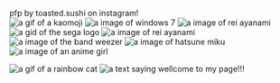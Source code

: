 pfp by toasted.sushi on instagram!    
![a gif of a kaomoji](https://external-media.spacehey.net/media/so-hMAPJC6oakMjOE5z3G-gUyrH-732atEWCcmyQiI4M=/https://images-wixmp-ed30a86b8c4ca887773594c2.wixmp.com/f/888e5b5d-b3f5-4252-ae12-7676f7a1d7bc/d1od0yj-472cbad7-2ea1-422b-bbc5-5b827e384248.gif?token=eyJ0eXAiOiJKV1QiLCJhbGciOiJIUzI1NiJ9.eyJzdWIiOiJ1cm46YXBwOjdlMGQxODg5ODIyNjQzNzNhNWYwZDQxNWVhMGQyNmUwIiwiaXNzIjoidXJuOmFwcDo3ZTBkMTg4OTgyMjY0MzczYTVmMGQ0MTVlYTBkMjZlMCIsIm9iaiI6W1t7InBhdGgiOiJcL2ZcLzg4OGU1YjVkLWIzZjUtNDI1Mi1hZTEyLTc2NzZmN2ExZDdiY1wvZDFvZDB5ai00NzJjYmFkNy0yZWExLTQyMmItYmJjNS01YjgyN2UzODQyNDguZ2lmIn1dXSwiYXVkIjpbInVybjpzZXJ2aWNlOmZpbGUuZG93bmxvYWQiXX0.YtrwjAfbEOMJSCoIyeQ8oPiA3id9-f1ZjJMEshTp0BI)
![a image of windows 7](https://external-media.spacehey.net/media/sH2vmjVruWHi4GIKZHEMGdwl3jecw-FlRFzqMKremS2M=/https://images-wixmp-ed30a86b8c4ca887773594c2.wixmp.com/f/28fb1909-cb86-4358-8ace-2ffee1c86b60/d29nol9-0021170a-670f-4b93-a05d-04af59c85486.png?token=eyJ0eXAiOiJKV1QiLCJhbGciOiJIUzI1NiJ9.eyJzdWIiOiJ1cm46YXBwOjdlMGQxODg5ODIyNjQzNzNhNWYwZDQxNWVhMGQyNmUwIiwiaXNzIjoidXJuOmFwcDo3ZTBkMTg4OTgyMjY0MzczYTVmMGQ0MTVlYTBkMjZlMCIsIm9iaiI6W1t7InBhdGgiOiJcL2ZcLzI4ZmIxOTA5LWNiODYtNDM1OC04YWNlLTJmZmVlMWM4NmI2MFwvZDI5bm9sOS0wMDIxMTcwYS02NzBmLTRiOTMtYTA1ZC0wNGFmNTljODU0ODYucG5nIn1dXSwiYXVkIjpbInVybjpzZXJ2aWNlOmZpbGUuZG93bmxvYWQiXX0.kLZmugziKtUwM-kFi2_Ir0A3XcM2sWcF1tkBG3ygNDU)
![a image of rei ayanami](https://external-media.spacehey.net/media/sFA330ncpEKCmSx1wCigCyj45qpcsg9OgBpXv2ta6zB8=/https://raining-starss.neocities.org/boot%20(5).gif)
![a gid of the sega logo](https://external-media.spacehey.net/media/sHh16Bnsm_pwffnW9_LkU4KybPD5G4w5QeoR7Yc0mnC0=/https://shishka.neocities.org/shishka/img/stamps/36.gif)
![a image of rei ayanami](https://external-media.spacehey.net/media/soxoDPd4I2bh8rSakmydkxDkzRbgNMOb-XCCX7tn3VPY=/https://images-wixmp-ed30a86b8c4ca887773594c2.wixmp.com/f/27ee0f81-3176-4f8b-a161-055e7b2462df/d7m5pun-e7cd2c4f-8d62-430d-8597-7a6559fc88b0.png?token=eyJ0eXAiOiJKV1QiLCJhbGciOiJIUzI1NiJ9.eyJzdWIiOiJ1cm46YXBwOjdlMGQxODg5ODIyNjQzNzNhNWYwZDQxNWVhMGQyNmUwIiwiaXNzIjoidXJuOmFwcDo3ZTBkMTg4OTgyMjY0MzczYTVmMGQ0MTVlYTBkMjZlMCIsIm9iaiI6W1t7InBhdGgiOiJcL2ZcLzI3ZWUwZjgxLTMxNzYtNGY4Yi1hMTYxLTA1NWU3YjI0NjJkZlwvZDdtNXB1bi1lN2NkMmM0Zi04ZDYyLTQzMGQtODU5Ny03YTY1NTlmYzg4YjAucG5nIn1dXSwiYXVkIjpbInVybjpzZXJ2aWNlOmZpbGUuZG93bmxvYWQiXX0.naB1YBNv-rzHICdFQqpyiTXU1Mb44ZzyQRfiwOd_oLI)
![a image of the band weezer](https://external-media.spacehey.net/media/sn5KYww_HhkWufpf7gjUVkuLDIzPCbJNxadVMh8KacVc=/https://images-wixmp-ed30a86b8c4ca887773594c2.wixmp.com/f/c89d1002-8ee8-401a-aae5-adc53a6b798b/daz5wcs-ce0ae379-0e44-43b8-b693-158b22c4b642.png?token=eyJ0eXAiOiJKV1QiLCJhbGciOiJIUzI1NiJ9.eyJzdWIiOiJ1cm46YXBwOjdlMGQxODg5ODIyNjQzNzNhNWYwZDQxNWVhMGQyNmUwIiwiaXNzIjoidXJuOmFwcDo3ZTBkMTg4OTgyMjY0MzczYTVmMGQ0MTVlYTBkMjZlMCIsIm9iaiI6W1t7InBhdGgiOiJcL2ZcL2M4OWQxMDAyLThlZTgtNDAxYS1hYWU1LWFkYzUzYTZiNzk4YlwvZGF6NXdjcy1jZTBhZTM3OS0wZTQ0LTQzYjgtYjY5My0xNThiMjJjNGI2NDIucG5nIn1dXSwiYXVkIjpbInVybjpzZXJ2aWNlOmZpbGUuZG93bmxvYWQiXX0.K_HD2YTkb5__I_hTcGmM7HjDOtlPdWf4OA1Rj8GwG_M)
![a image of hatsune miku](https://external-media.spacehey.net/media/sctC-UJ7eEvRUBKf4CvKr6TLAObdsOQ5UN1Zpi7Oh_HE=/https://raining-starss.neocities.org/hoot%20(8).png)
![a image of an anime girl](https://external-media.spacehey.net/media/shiUNMEpYSnsPliyBXih7zacm6bbhXJb8wHNngkdgd08=/https://hamood.carrd.co/assets/images/gallery07/d3b61255.png?v34093983873751)

![a gif of a rainbow cat](https://i.pinimg.com/originals/17/6b/7a/176b7a3728241e60f63576f4b60505f1.gif) ![a text saying wellcome to my page!!!](https://media.discordapp.net/attachments/1295186017266958410/1316231365405970492/El_texto_del_parrafo_3.png?ex=675a4b7b&is=6758f9fb&hm=74be124ca8b4c1a26a13fb2014167190a40892a672a331a3620f811fe138c8b9&=&format=webp&quality=lossless)

